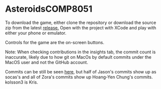 # AsteroidsCOMP8051

To download the game, either clone the repository or download the source zip from the latest [release.](https://github.com/ZoravarLalli/AsteroidsCOMP8051/releases)
Open with the project with XCode and play with either your phone or emulator.

Controls for the game are the on-screen buttons.


Note:
When checking contributions in the insights tab, the commit count is inaccurate, likely due to how git on MacOs by default commits under the MacOS user and not the GitHub account.

Commits can be still be seen [here](https://github.com/ZoravarLalli/AsteroidsCOMP8051/commits/master), but half of Jason's commits show up as socas's and all of Zora's commits show up Hoang-Yen Chung's commits. kolsson3 is Kris.

